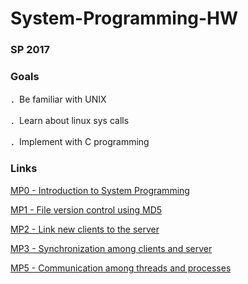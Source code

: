 # System-Programming-HW
### SP 2017
### Goals
．Be familiar with UNIX

．Learn about linux sys calls

．Implement with C programming
 
### Links

[MP0 - Introduction to System Programming](https://systemprogrammingatntu.github.io/MP0/)

[MP1 - File version control using MD5](https://systemprogrammingatntu.github.io/MP1)

[MP2 - Link new clients to the server](https://systemprogrammingatntu.github.io/MP2)

[MP3 - Synchronization among clients and server](https://systemprogrammingatntu.github.io/MP3)

[MP5 - Communication among threads and processes](https://systemprogrammingatntu.github.io/MP5)



